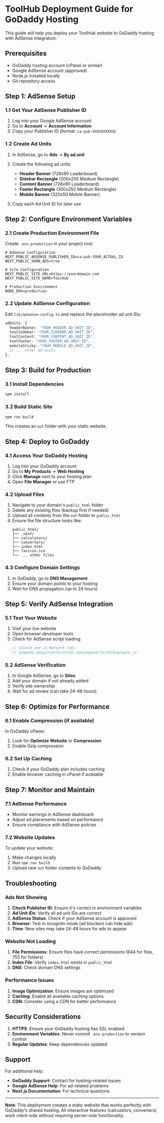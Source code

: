 # ToolHub Deployment Guide for GoDaddy Hosting

This guide will help you deploy your ToolHub website to GoDaddy hosting with AdSense integration.

## Prerequisites

- GoDaddy hosting account (cPanel or similar)
- Google AdSense account (approved)
- Node.js installed locally
- Git repository access

## Step 1: AdSense Setup

### 1.1 Get Your AdSense Publisher ID
1. Log into your Google AdSense account
2. Go to **Account** → **Account Information**
3. Copy your Publisher ID (format: `ca-pub-XXXXXXXXXX`)

### 1.2 Create Ad Units
1. In AdSense, go to **Ads** → **By ad unit**
2. Create the following ad units:
   - **Header Banner** (728x90 Leaderboard)
   - **Sidebar Rectangle** (300x250 Medium Rectangle)
   - **Content Banner** (728x90 Leaderboard)
   - **Footer Rectangle** (300x250 Medium Rectangle)
   - **Mobile Banner** (320x50 Mobile Banner)

3. Copy each Ad Unit ID for later use

## Step 2: Configure Environment Variables

### 2.1 Create Production Environment File
Create `.env.production` in your project root:

```env
# AdSense Configuration
NEXT_PUBLIC_ADSENSE_PUBLISHER_ID=ca-pub-YOUR_ACTUAL_ID
NEXT_PUBLIC_SHOW_ADS=true

# Site Configuration
NEXT_PUBLIC_SITE_URL=https://yourdomain.com
NEXT_PUBLIC_SITE_NAME=ToolHub

# Production Environment
NODE_ENV=production
```

### 2.2 Update AdSense Configuration
Edit `lib/adsense-config.ts` and replace the placeholder ad unit IDs:

```typescript
adUnits: {
  headerBanner: "YOUR_HEADER_AD_UNIT_ID",
  toolSidebar: "YOUR_SIDEBAR_AD_UNIT_ID",
  toolContent: "YOUR_CONTENT_AD_UNIT_ID",
  toolFooter: "YOUR_FOOTER_AD_UNIT_ID",
  mobileSticky: "YOUR_MOBILE_AD_UNIT_ID",
  // ... other ad units
},
```

## Step 3: Build for Production

### 3.1 Install Dependencies
```bash
npm install
```

### 3.2 Build Static Site
```bash
npm run build
```

This creates an `out` folder with your static website.

## Step 4: Deploy to GoDaddy

### 4.1 Access Your GoDaddy Hosting
1. Log into your GoDaddy account
2. Go to **My Products** → **Web Hosting**
3. Click **Manage** next to your hosting plan
4. Open **File Manager** or use FTP

### 4.2 Upload Files
1. Navigate to your domain's `public_html` folder
2. Delete any existing files (backup first if needed)
3. Upload all contents from the `out` folder to `public_html`
4. Ensure the file structure looks like:
   ```
   public_html/
   ├── _next/
   ├── calculators/
   ├── converters/
   ├── index.html
   ├── favicon.ico
   └── ... other files
   ```

### 4.3 Configure Domain Settings
1. In GoDaddy, go to **DNS Management**
2. Ensure your domain points to your hosting
3. Wait for DNS propagation (up to 24 hours)

## Step 5: Verify AdSense Integration

### 5.1 Test Your Website
1. Visit your live website
2. Open browser developer tools
3. Check for AdSense script loading:
   ```javascript
   // Should see in Network tab:
   // pagead2.googlesyndication.com/pagead/js/adsbygoogle.js
   ```

### 5.2 AdSense Verification
1. In Google AdSense, go to **Sites**
2. Add your domain if not already added
3. Verify site ownership
4. Wait for ad review (can take 24-48 hours)

## Step 6: Optimize for Performance

### 6.1 Enable Compression (if available)
In GoDaddy cPanel:
1. Look for **Optimize Website** or **Compression**
2. Enable Gzip compression

### 6.2 Set Up Caching
1. Check if your GoDaddy plan includes caching
2. Enable browser caching in cPanel if available

## Step 7: Monitor and Maintain

### 7.1 AdSense Performance
- Monitor earnings in AdSense dashboard
- Adjust ad placements based on performance
- Ensure compliance with AdSense policies

### 7.2 Website Updates
To update your website:
1. Make changes locally
2. Run `npm run build`
3. Upload new `out` folder contents to GoDaddy

## Troubleshooting

### Ads Not Showing
1. **Check Publisher ID**: Ensure it's correct in environment variables
2. **Ad Unit IDs**: Verify all ad unit IDs are correct
3. **AdSense Status**: Check if your AdSense account is approved
4. **Browser**: Test in incognito mode (ad blockers can hide ads)
5. **Time**: New sites may take 24-48 hours for ads to appear

### Website Not Loading
1. **File Permissions**: Ensure files have correct permissions (644 for files, 755 for folders)
2. **Index File**: Verify `index.html` exists in `public_html`
3. **DNS**: Check domain DNS settings

### Performance Issues
1. **Image Optimization**: Ensure images are optimized
2. **Caching**: Enable all available caching options
3. **CDN**: Consider using a CDN for better performance

## Security Considerations

1. **HTTPS**: Ensure your GoDaddy hosting has SSL enabled
2. **Environment Variables**: Never commit `.env.production` to version control
3. **Regular Updates**: Keep dependencies updated

## Support

For additional help:
- **GoDaddy Support**: Contact for hosting-related issues
- **Google AdSense Help**: For ad-related problems
- **Next.js Documentation**: For technical questions

---

**Note**: This deployment creates a static website that works perfectly with GoDaddy's shared hosting. All interactive features (calculators, converters) work client-side without requiring server-side functionality.